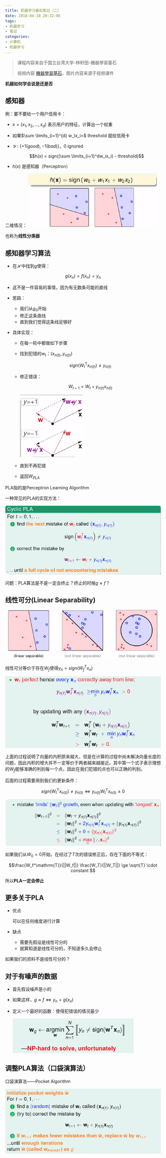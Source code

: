 ```yaml
---
title: 机器学习基石笔记（二）
date: 2018-04-10 20:32:05
tags:
- 机器学习
- 笔记
categories:
- 计算机
- 机器学习
---
```


> 课程内容来自于国立台湾大学-林轩田-機器學習基石
>
> 视频内容 [機器學習基石](https://www.youtube.com/playlist?list=PLXVfgk9fNX2I7tB6oIINGBmW50rrmFTqf)，图片内容来源于视频课件

<!--more-->

**机器如何学会说是还是否**

## 感知器

例：要不要给一个用户信用卡：

- $x =(x_1,x_2,...,x_d)$ 表示用户的特征，计算出一个权重

- 如果$\sum \limits_{i=1}^{d} w_Ix_i>$ threshold 就给信用卡

- $\mathcal{Y}$ : {$+1(good),-1(bad)$}，0 ignored

  $$h(x) = sign((\sum \limits_{i=1}^dw_ix_i) - threshold)$$

- $h(x)$ 是感知器（Perceptron）

二维情况：
![TIM截图20180410135857](Machine-Learning-Foundations-2/TIM截图20180410135857.png)

也称为**线性分类器**

## 感知器学习算法

- 在$\mathcal{H}$中找到$g$使得：

$$g(x_n) = f(x_n) = y_n$$

- 这不是一件容易的事情，因为有无数条可能的直线

- 思路：

  - 我们从$g_0$开始
  - 修正这条直线
  - 直到我们觉得这条线足够好

- 具体实现：

  - 在每一轮中都做如下步骤

  - 找到犯错的$w_t$：$(x_{n(t)},y_{n(t)})$

    $$sign(W_t^ \mathrm{T}x_{n(t)}) \neq y_{n(t)}$$

  - 修正错误：

    $$W_{t+1} = W_t + y_{n(t)}x_{n(t)}$$

    ![TIM截图20180410141353](Machine-Learning-Foundations-2/TIM截图20180410141353.png)

  - 直到不再犯错

  - 返回$W_{PLA}$

PLA指的是Perceptron Learning Algorithm

一种常见的PLA的实现方法：

![TIM截图20180410141713](Machine-Learning-Foundations-2/TIM截图20180410141713.png)

问题：PLA算法是不是一定会终止？终止的时候$g \approx f$？

## 线性可分(Linear Separability)

 ![TIM截图20180410150736](Machine-Learning-Foundations-2/TIM截图20180410150736.png)

线性可分等价于存在$W_f$使得$y_n = sign(W_f^ \mathrm{T} x_n)$

![TIM截图20180410151305](Machine-Learning-Foundations-2/TIM截图20180410151305.png)

上面的过程说明了向量的内积原来越大，但是在计算的过程中尚未解决向量长度的问题，因此内积的增大并不一定等价于两者越来越接近。其中第一个式子表示理想的$W_f$能够准确的判别每一个点，因此在我们犯错的点也可以正确的判别。

后面的过程需要用到我们的更新条件：

$$sign(W_t^\mathrm{T}x_{n(t)}) \ne y_{n(t)} \Leftrightarrow y_{n(t)}W_t^\mathrm{T}x_{n(t)} \le 0$$

![TIM截图20180410152435](Machine-Learning-Foundations-2/TIM截图20180410152435.png)

如果我们从$W_0 = 0$开始，在经过了$T$次的错误修正后，存在下面的不等式：

$$\frac{W_f^\mathrm{T}}{||W_f||} \frac{W_T}{||W_T||} \ge \sqrt{T} \cdot constant $$

所以**PLA一定会停止**

## 更多关于PLA

- 优点

  可以在任何维度进行计算

- 缺点

  - 需要先假设是线性可分的
  - 就算知道是线性可分的，不知道多久会停止

如果我们的资料不是线性可分的？

## 对于有噪声的数据

- 首先假设噪声是小的

- 如果这样，$g \approx f \Leftrightarrow y_n = g(x_n)$

- 定义一个最好的函数：使得犯错误的情况最少

  ![TIM截图20180410162930](Machine-Learning-Foundations-2/TIM截图20180410162930.png)

## 调整PLA算法（口袋演算法）

口袋演算法——Pocket Algorithm

![TIM截图20180410163312](Machine-Learning-Foundations-2/TIM截图20180410163312.png)



